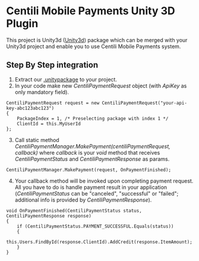 # Centili Mobile Payments Unity 3D Plugin
This project is Unity3d ([Unity3d](http://unity3d.com/unity "Unity3d")) package which can be merged with your Unity3d project and enable you to use Centili Mobile Payments system.

## Step By Step integration
1. Extract our [.unitypackage](http://www.centili.com/manual/unity3d/CentiliUnity.unitypackage "Download CentiliUnity.unitypackage") to your project.
2. In your code make new _CentiliPaymentRequest_ object (with _ApiKey_ as only mandatory field). 
```
CentiliPaymentRequest request = new CentiliPaymentRequest("your-api-key-abc123abc123")
{
	PackageIndex = 1, /* Preselecting package with index 1 */
	ClientId = this.MyUserId
};
```
3. Call static method _CentiliPaymentManager.MakePayment(centiliPaymentRequest, callback)_ where _callback_ is your _void_ method that receives _CentiliPaymentStatus_ and _CentiliPaymentResponse_ as params.
```
CentiliPaymentManager.MakePayment(request, OnPaymentFinished);
```
4. Your callback method will be invoked upon completing payment request. All you have to do is handle payment result in your application (_CentiliPaymentStatus_ can be "canceled", "successful" or "failed"; additional info is provided by _CentiliPaymentResponse_).
```
void OnPaymentFinished(CentiliPaymentStatus status, CentiliPaymentResponse response)
{
	if (CentiliPaymentStatus.PAYMENT_SUCCESSFUL.Equals(status))
    {
    	this.Users.FindById(response.ClientId).AddCredit(response.ItemAmount);
	}
}
```
